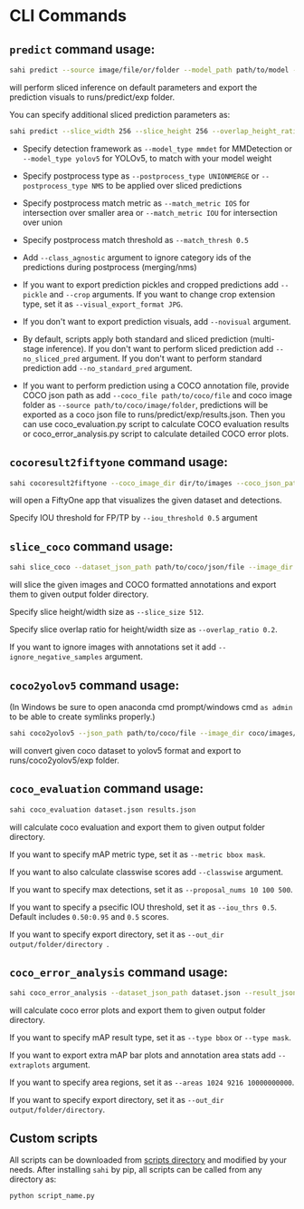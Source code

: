# CLI Commands

## `predict` command usage:

```bash
sahi predict --source image/file/or/folder --model_path path/to/model --config_path path/to/config
```

will perform sliced inference on default parameters and export the prediction visuals to runs/predict/exp folder.

You can specify additional sliced prediction parameters as:

```bash
sahi predict --slice_width 256 --slice_height 256 --overlap_height_ratio 0.1 --overlap_width_ratio 0.1 --conf_thresh 0.25 --source image/file/or/folder --model_path path/to/model --config_path path/to/config
```

- Specify detection framework as `--model_type mmdet` for MMDetection or `--model_type yolov5` for YOLOv5, to match with your model weight

- Specify postprocess type as `--postprocess_type UNIONMERGE` or `--postprocess_type NMS` to be applied over sliced predictions

- Specify postprocess match metric as `--match_metric IOS` for intersection over smaller area or `--match_metric IOU` for intersection over union

- Specify postprocess match threshold as `--match_thresh 0.5`

- Add `--class_agnostic` argument to ignore category ids of the predictions during postprocess (merging/nms)

- If you want to export prediction pickles and cropped predictions add `--pickle` and `--crop` arguments. If you want to change crop extension type, set it as `--visual_export_format JPG`.

- If you don't want to export prediction visuals, add `--novisual` argument.

- By default, scripts apply both standard and sliced prediction (multi-stage inference). If you don't want to perform sliced prediction add `--no_sliced_pred` argument. If you don't want to perform standard prediction add `--no_standard_pred` argument.

- If you want to perform prediction using a COCO annotation file, provide COCO json path as add `--coco_file path/to/coco/file` and coco image folder as `--source path/to/coco/image/folder`, predictions will be exported as a coco json file to runs/predict/exp/results.json. Then you can use coco_evaluation.py script to calculate COCO evaluation results or coco_error_analysis.py script to calculate detailed COCO error plots.

## `cocoresult2fiftyone` command usage:

```bash
sahi cocoresult2fiftyone --coco_image_dir dir/to/images --coco_json_path path/to/json path/to/cocoresult1 path/to/cocoresult2
```

will open a FiftyOne app that visualizes the given dataset and detections.

Specify IOU threshold for FP/TP by `--iou_threshold 0.5` argument

## `slice_coco` command usage:

```bash
sahi slice_coco --dataset_json_path path/to/coco/json/file --image_dir coco/images/directory
```

will slice the given images and COCO formatted annotations and export them to given output folder directory.

Specify slice height/width size as `--slice_size 512`.

Specify slice overlap ratio for height/width size as `--overlap_ratio 0.2`.

If you want to ignore images with annotations set it add `--ignore_negative_samples` argument.

## `coco2yolov5` command usage:

(In Windows be sure to open anaconda cmd prompt/windows cmd `as admin` to be able to create symlinks properly.)

```bash
sahi coco2yolov5 --json_path path/to/coco/file --image_dir coco/images/directory --train_split 0.9
```

will convert given coco dataset to yolov5 format and export to runs/coco2yolov5/exp folder.

## `coco_evaluation` command usage:

```bash
sahi coco_evaluation dataset.json results.json
```

will calculate coco evaluation and export them to given output folder directory.

If you want to specify mAP metric type, set it as `--metric bbox mask`.

If you want to also calculate classwise scores add `--classwise` argument.

If you want to specify max detections, set it as `--proposal_nums 10 100 500`.

If you want to specify a psecific IOU threshold, set it as `--iou_thrs 0.5`. Default includes `0.50:0.95` and `0.5` scores.

If you want to specify export directory, set it as `--out_dir output/folder/directory `.

## `coco_error_analysis` command usage:

```bash
sahi coco_error_analysis --dataset_json_path dataset.json --result_json_path results.json
```

will calculate coco error plots and export them to given output folder directory.

If you want to specify mAP result type, set it as `--type bbox` or `--type mask`.

If you want to export extra mAP bar plots and annotation area stats add `--extraplots` argument.

If you want to specify area regions, set it as `--areas 1024 9216 10000000000`.

If you want to specify export directory, set it as `--out_dir output/folder/directory`.

## Custom scripts

All scripts can be downloaded from [scripts directory](sahi/scripts) and modified by your needs. After installing `sahi` by pip, all scripts can be called from any directory as:

```bash
python script_name.py
```